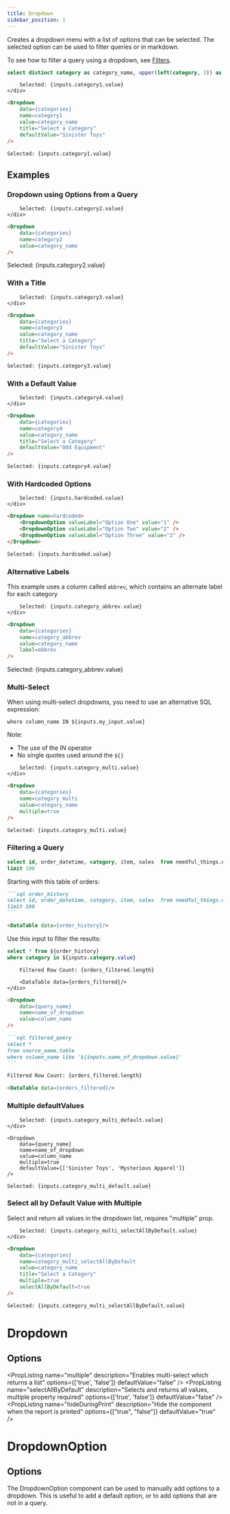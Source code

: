 ```yaml
---
title: Dropdown
sidebar_position: 1
---
```


Creates a dropdown menu with a list of options that can be selected. The selected option can be used to filter queries or in markdown.

To see how to filter a query using a dropdown, see [Filters](/core-concepts/filters).

```sql categories
select distinct category as category_name, upper(left(category, 3)) as abbrev from needful_things.orders
```

<DocTab>
    <div slot='preview'>
        <Dropdown data={categories} name=category1 value=category_name title="Select a Category" defaultValue="Sinister Toys"/>

        Selected: {inputs.category1.value}
    </div>

````markdown
<Dropdown 
    data={categories} 
    name=category1 
    value=category_name 
    title="Select a Category" 
    defaultValue="Sinister Toys"
/>

Selected: {inputs.category1.value}
````
</DocTab>

## Examples

### Dropdown using Options from a Query

<DocTab>
    <div slot='preview'>
        <Dropdown data={categories} name=category2 value=category_name/>
        
        Selected: {inputs.category2.value}
    </div>

````markdown
<Dropdown 
    data={categories} 
    name=category2 
    value=category_name 
/>
````

Selected: {inputs.category2.value}
</DocTab>

### With a Title

<DocTab>
    <div slot='preview'>
        <Dropdown data={categories} name=category3 value=category_name title="Select a Category" defaultValue="Sinister Toys"/>
        
        Selected: {inputs.category3.value}
    </div>

````markdown
<Dropdown 
    data={categories} 
    name=category3 
    value=category_name 
    title="Select a Category" 
    defaultValue="Sinister Toys"
/>

Selected: {inputs.category3.value}
````

</DocTab>

### With a Default Value


<DocTab>
    <div slot='preview'>
        <Dropdown
            data={categories} 
            name=category4
            value=category_name
            title="Select a Category"
            defaultValue="Odd Equipment"
        />

        Selected: {inputs.category4.value}
    </div>

````markdown
<Dropdown
    data={categories} 
    name=category4
    value=category_name
    title="Select a Category"
    defaultValue="Odd Equipment"
/>

Selected: {inputs.category4.value}
````
</DocTab>


### With Hardcoded Options

<DocTab>
    <div slot='preview'>
        <Dropdown name=hardcoded>
            <DropdownOption valueLabel="Option One" value="1" />
            <DropdownOption valueLabel="Option Two" value="2" />
            <DropdownOption valueLabel="Option Three" value="3" />
        </Dropdown>
        
        Selected: {inputs.hardcoded.value}
    </div>

````markdown
<Dropdown name=hardcoded>
    <DropdownOption valueLabel="Option One" value="1" />
    <DropdownOption valueLabel="Option Two" value="2" />
    <DropdownOption valueLabel="Option Three" value="3" />
</Dropdown>

Selected: {inputs.hardcoded.value}
````
</DocTab>

### Alternative Labels

This example uses a column called `abbrev`, which contains an alternate label for each category

<DocTab>
    <div slot='preview'>
        <Dropdown
            data={categories} 
            name=category_abbrev
            value=category_name
            label=abbrev
        />

        Selected: {inputs.category_abbrev.value}
    </div>

````markdown
<Dropdown
    data={categories} 
    name=category_abbrev
    value=category_name
    label=abbrev
/>
````

Selected: {inputs.category_abbrev.value}
</DocTab>


### Multi-Select

When using multi-select dropdowns, you need to use an alternative SQL expression:

`where column_name IN ${inputs.my_input.value}`

Note: 
- The use of the IN operator
- No single quotes used around the `${}`

<DocTab>
    <div slot='preview'>
        <Dropdown
            data={categories} 
            name=category_multi
            value=category_name
            multiple=true
        />
        
        Selected: {inputs.category_multi.value}
    </div>

````markdown
<Dropdown
    data={categories} 
    name=category_multi
    value=category_name
    multiple=true
/>

Selected: {inputs.category_multi.value}
````
</DocTab>




### Filtering a Query


```sql order_history
select id, order_datetime, category, item, sales  from needful_things.orders
limit 100
```

Starting with this table of orders:

<DocTab>
    <div slot='preview'>
        <DataTable data={order_history}/>
    </div>

````markdown
```sql order_history
select id, order_datetime, category, item, sales  from needful_things.orders
limit 100
```

<DataTable data={order_history}/>
````
</DocTab>

Use this input to filter the results:

```sql orders_filtered
select * from ${order_history}
where category in ${inputs.category.value}
```

<DocTab>
    <div slot='preview'>
        <Dropdown
            data={categories} 
            name=category
            value=category_name
            multiple=true
            defaultValue={['Sinister Toys']}
        />

        Filtered Row Count: {orders_filtered.length}

        <DataTable data={orders_filtered}/>
    </div>

````markdown
<Dropdown
    data={query_name} 
    name=name_of_dropdown
    value=column_name
/>

```sql filtered_query
select *
from source_name.table
where column_name like '${inputs.name_of_dropdown.value}'
```

Filtered Row Count: {orders_filtered.length}

<DataTable data={orders_filtered}/>
````
</DocTab>


### Multiple defaultValues

<DocTab>
    <div slot='preview'>
        <Dropdown
            data={categories} 
            name=category_multi_default
            value=category_name
            multiple=true
            defaultValue={['Sinister Toys', 'Mysterious Apparel']}
        />

        Selected: {inputs.category_multi_default.value}
    </div>

````svelte
<Dropdown
    data={query_name} 
    name=name_of_dropdown
    value=column_name
    multiple=true
	defaultValue={['Sinister Toys', 'Mysterious Apparel']}
/>

Selected: {inputs.category_multi_default.value}
````
</DocTab>

### Select all by Default Value with Multiple

Select and return all values in the dropdown list, requires "multiple" prop.

<DocTab>
    <div slot='preview'>
        <Dropdown
            data={categories} 
            name=category_multi_selectAllByDefault
            value=category_name
            title="Select a Category"
            multiple=true
            selectAllByDefault=true
        />

        Selected: {inputs.category_multi_selectAllByDefault.value}
    </div>

````markdown
<Dropdown
    data={categories} 
    name=category_multi_selectAllByDefault
    value=category_name
    title="Select a Category"
    multiple=true
    selectAllByDefault=true
/>

Selected: {inputs.category_multi_selectAllByDefault.value}
````
</DocTab>

# Dropdown

## Options

<PropListing 
    name="name"
    description="Name of the dropdown, used to reference the selected value elsewhere as {`{inputs.name.value}`}"
    required
/>
<PropListing 
    name="data"
    description="Query name, wrapped in curly braces"
    options="query name"
/>
<PropListing 
    name="value"
    description="Column name from the query containing values to pick from"
    options="column name"
/>
<PropListing 
    name="multiple"
    description="Enables multi-select which returns a list"
    options={['true', 'false']}
    defaultValue="false"
/>
<PropListing 
    name="defaultValue"
    description="Value to use when the dropdown is first loaded. Must be one of the options in the dropdown. Arrays supported for multi-select."
    options="value from dropdown | array of values e.g. {`{['Value 1', 'Value 2']}`}"
/>
<PropListing 
    name="selectAllByDefault"
    description="Selects and returns all values, multiple property required"
    options={['true', 'false']}
    defaultValue="false"
/>
<PropListing 
    name="noDefault"
    description="Stops any default from being selected. Overrides any set `defaultValue`."
    options="boolean"
    defaultValue="false"
/>
<PropListing 
    name="disableSelectAll"
    description="Removes the `Select all` button. Recommended for large datasets."
    options="boolean"
    defaultValue="false"
/>
<PropListing 
    name="label"
    description="Column name from the query containing labels to display instead of the values (e.g., you may want to have the drop-down use `customer_id` as the value, but show `customer_name` to your users)"
    options="column name"
    defaultValue="Uses the column in value"
/>
<PropListing 
    name="title"
    description="Title to display above the dropdown"
    options="string"
/>
<PropListing 
    name="order"
    description="Column to sort options by, with optional ordering keyword"
    options="column name [ asc | desc ]"
    defaultValue="Ascending based on dropdown value (or label, if specified)"
/>
<PropListing 
    name="where"
    description="SQL where fragment to filter options by (e.g., where sales > 40000)"
    options="SQL where clause"
/>
<PropListing 
    name="hideDuringPrint"
    description="Hide the component when the report is printed"
    options={["true", "false"]}
    defaultValue="true"
/>

# DropdownOption

## Options

The DropdownOption component can be used to manually add options to a dropdown. This is useful to add a default option, or to add options that are not in a query.

<PropListing 
    name="value"
    description="Value to use when the option is selected"
    required
/>
<PropListing 
    name="valueLabel"
    description="Label to display for the option in the dropdown"
    defaultValue="Uses the value"
/>
